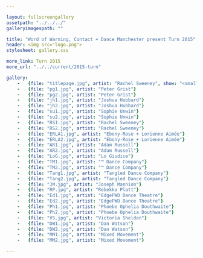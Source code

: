 ```yaml
---

layout: fullscreengallery
assetpath: "../../../"
galleryimagespath: ""

title: "Word of Warning, Contact + Dance Manchester present Turn 2015"
header: <img src="logo.png">
stylesheet: gallery.css

more_link: Turn 2015
more_url: "../../current/2015-turn"

gallery:
    -   {file: "titlepage.jpg", artist: "Rachel Sweeney", show: "<small>Images copyright &copy;2015 Word of Warning</small>"}
    -   {file: "pg1.jpg", artist: "Peter Grist"}
    -   {file: "pg2.jpg", artist: "Peter Grist"}
    -   {file: "jh1.jpg", artist: "Joshua Hubbard"}
    -   {file: "jh2.jpg", artist: "Joshua Hubbard"}
    -   {file: "su1.jpg", artist: "Sophie Unwin"}
    -   {file: "su2.jpg", artist: "Sophie Unwin"}
    -   {file: "RS1.jpg", artist: "Rachel Sweeney"}
    -   {file: "RS2.jpg", artist: "Rachel Sweeney"}
    -   {file: "ERLA1.jpg", artist: "Ebony-Rose + Lorienne Aimée"}
    -   {file: "ERLA2.jpg", artist: "Ebony-Rose + Lorienne Aimée"}
    -   {file: "AR1.jpg", artist: "Adam Russell"}
    -   {file: "AR2.jpg", artist: "Adam Russell"}
    -   {file: "LoG.jpg", artist: "Lo Giudice"}
    -   {file: "TM1.jpg", artist: "™ Dance Company"}
    -   {file: "TM2.jpg", artist: "™ Dance Company"}
    -   {file: "Tang1.jpg", artist: "Tangled Dance Company"}
    -   {file: "Tang2.jpg", artist: "Tangled Dance Company"}
    -   {file: "JM.jpg", artist: "Joseph Mannion"}
    -   {file: "RP.jpg", artist: "Rebekka Platt"}
    -   {file: "Ed1.jpg", artist: "EdgeFWD Dance Theatre"}
    -   {file: "Ed2.jpg", artist: "EdgeFWD Dance Theatre"}
    -   {file: "Ph1.jpg", artist: "Phoebe Ophelia Douthwaite"}
    -   {file: "Ph2.jpg", artist: "Phoebe Ophelia Douthwaite"}
    -   {file: "VS.jpg", artist: "Victoria Sheldon"}
    -   {file: "DW1.jpg", artist: "Dan Watson"}
    -   {file: "DW2.jpg", artist: "Dan Watson"}
    -   {file: "MM1.jpg", artist: "Mixed Movement"}
    -   {file: "MM2.jpg", artist: "Mixed Movement"}

---
```

